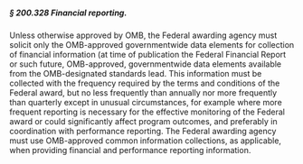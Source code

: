 ##### § 200.328 Financial reporting. #####

Unless otherwise approved by OMB, the Federal awarding agency must solicit only the OMB-approved governmentwide data elements for collection of financial information (at time of publication the Federal Financial Report or such future, OMB-approved, governmentwide data elements available from the OMB-designated standards lead. This information must be collected with the frequency required by the terms and conditions of the Federal award, but no less frequently than annually nor more frequently than quarterly except in unusual circumstances, for example where more frequent reporting is necessary for the effective monitoring of the Federal award or could significantly affect program outcomes, and preferably in coordination with performance reporting. The Federal awarding agency must use OMB-approved common information collections, as applicable, when providing financial and performance reporting information.